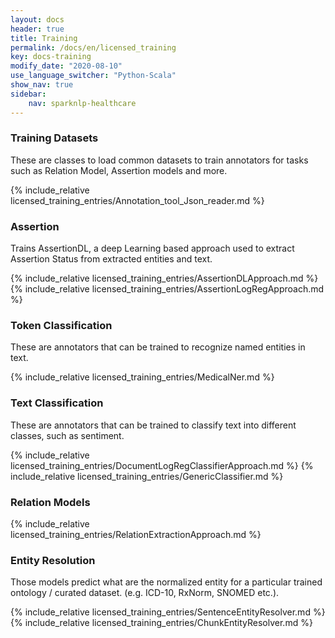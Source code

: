 ```yaml
---
layout: docs
header: true
title: Training
permalink: /docs/en/licensed_training
key: docs-training
modify_date: "2020-08-10"
use_language_switcher: "Python-Scala"
show_nav: true
sidebar:
    nav: sparknlp-healthcare
---
```


<div class="h3-box" markdown="1">

### Training Datasets
These are classes to load common datasets to train annotators for tasks such as
Relation Model, Assertion models and more.

{% include_relative licensed_training_entries/Annotation_tool_Json_reader.md %}

</div><div class="h3-box" markdown="1">

### Assertion 

Trains AssertionDL, a deep Learning based approach used to extract Assertion Status from extracted entities and text.

{% include_relative licensed_training_entries/AssertionDLApproach.md %}
{% include_relative licensed_training_entries/AssertionLogRegApproach.md %}

</div><div class="h3-box" markdown="1">

### Token Classification

These are annotators that can be trained to recognize named entities in text.

{% include_relative licensed_training_entries/MedicalNer.md %}

</div><div class="h3-box" markdown="1">

### Text  Classification
These are annotators that can be trained to classify text into different classes, such as sentiment.

{% include_relative licensed_training_entries/DocumentLogRegClassifierApproach.md %}
{% include_relative licensed_training_entries/GenericClassifier.md %}

</div><div class="h3-box" markdown="1">

### Relation Models

{% include_relative licensed_training_entries/RelationExtractionApproach.md %}

</div><div class="h3-box" markdown="1">

### Entity Resolution

Those models predict what are the normalized entity for a particular trained ontology / curated dataset.
(e.g. ICD-10, RxNorm, SNOMED etc.).

{% include_relative licensed_training_entries/SentenceEntityResolver.md %}
{% include_relative licensed_training_entries/ChunkEntityResolver.md %}

</div>